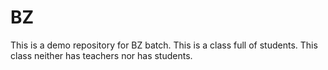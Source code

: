 # BZ
This is a demo repository for BZ batch.
This is a class full of students.
This class neither has teachers nor has students.
